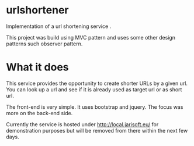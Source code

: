 # urlshortener
Implementation of a url shortening service . 

This project was build using MVC pattern and uses some other design patterns such observer pattern. 

# What it does
This service provides the opportunity to create shorter URLs by a given url.
You can look up a url and see if it is already used as target url or as short url. 

The front-end is very simple. It uses bootstrap and jquery. The focus was more on the back-end side. 

Currently the service is hosted under http://local.jarisoft.eu/ for demonstration purposes 
but will be removed from there within the next few days.
